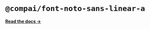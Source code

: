 # `@compai/font-noto-sans-linear-a`

[**Read the docs &rarr;**](https://components.ai/docs/typefaces/noto-sans-linear-a)
